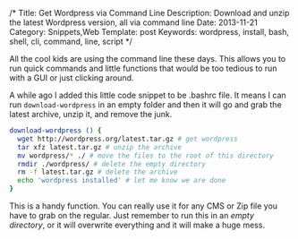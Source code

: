 /*
Title: Get Wordpress via Command Line
Description: Download and unzip the latest Wordpress version, all via command line
Date: 2013-11-21
Category: Snippets,Web
Template: post
Keywords: wordpress, install, bash, shell, cli, command, line, script
*/

All the cool kids are using the command line these days. This allows you to run quick commands and little functions that would be too tedious to run with a GUI or just clicking around.

A while ago I added this little code snippet to be .bashrc file. It means I can run `download-wordpress` in an empty folder and then it will go and grab the latest archive, unzip it, and remove the junk.

```bash
download-wordpress () {
  wget http://wordpress.org/latest.tar.gz # get wordpress
  tar xfz latest.tar.gz # unzip the archive
  mv wordpress/* ./ # move the files to the root of this directory
  rmdir ./wordpress/ # delete the empty directory
  rm -f latest.tar.gz # delete the archive
  echo 'wordpress installed' # let me know we are done
}
```

This is a handy function. You can really use it for any CMS or Zip file you have to grab on the regular. Just remember to run this in an *empty directory*, or it will overwrite everything and it will make a huge mess.
